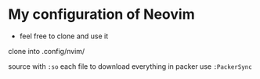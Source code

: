 # My configuration of Neovim 
- feel free to clone and use it 

clone into .config/nvim/

source with ```:so``` each file
to download everything in packer use ```:PackerSync```

